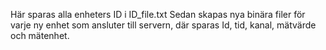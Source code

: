 Här sparas alla enheters ID i ID_file.txt
Sedan skapas nya binära filer för varje ny enhet som ansluter till servern, där sparas Id, tid, kanal, mätvärde och mätenhet.
